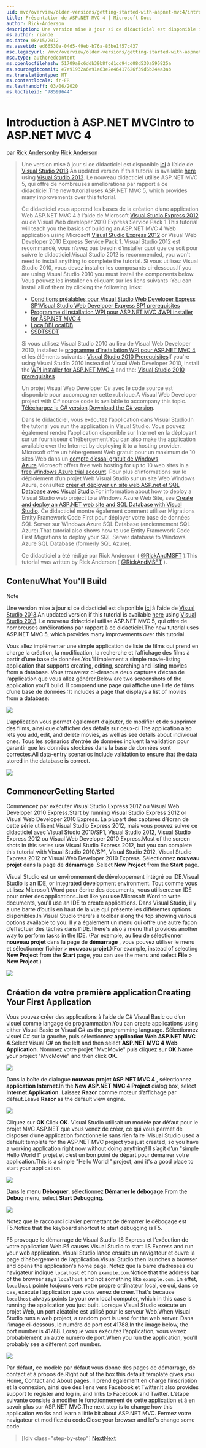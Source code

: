 ```yaml
---
uid: mvc/overview/older-versions/getting-started-with-aspnet-mvc4/intro-to-aspnet-mvc-4
title: Présentation de ASP.NET MVC 4 | Microsoft Docs
author: Rick-Anderson
description: Une version mise à jour si ce didacticiel est disponible ici à l’aide de Visual Studio 2013. Le nouveau didacticiel utilise ASP.NET MVC 5, qui offre de nombreuses améliorations par rapport à t...
ms.author: riande
ms.date: 08/15/2012
ms.assetid: ed66530a-04d5-49eb-b76a-85be1f57c437
msc.legacyurl: /mvc/overview/older-versions/getting-started-with-aspnet-mvc4/intro-to-aspnet-mvc-4
msc.type: authoredcontent
ms.openlocfilehash: 51709a9c6ddb39b8fcd1cd94cd08d530a595825a
ms.sourcegitcommit: e7e91932a6e91a63e2e46417626f39d6b244a3ab
ms.translationtype: MT
ms.contentlocale: fr-FR
ms.lasthandoff: 03/06/2020
ms.locfileid: "78599644"
---
```

# <a name="intro-to-aspnet-mvc-4"></a><span data-ttu-id="edef4-104">Introduction à ASP.NET MVC</span><span class="sxs-lookup"><span data-stu-id="edef4-104">Intro to ASP.NET MVC 4</span></span>

<span data-ttu-id="edef4-105">par [Rick Anderson](https://twitter.com/RickAndMSFT)</span><span class="sxs-lookup"><span data-stu-id="edef4-105">by [Rick Anderson](https://twitter.com/RickAndMSFT)</span></span>

> <span data-ttu-id="edef4-106">Une version mise à jour si ce didacticiel est disponible [ici](../../getting-started/introduction/getting-started.md) à l’aide de [Visual Studio 2013](https://my.visualstudio.com/Downloads?q=visual%20studio%202013).</span><span class="sxs-lookup"><span data-stu-id="edef4-106">An updated version if this tutorial is available [here](../../getting-started/introduction/getting-started.md) using [Visual Studio 2013](https://my.visualstudio.com/Downloads?q=visual%20studio%202013).</span></span> <span data-ttu-id="edef4-107">Le nouveau didacticiel utilise ASP.NET MVC 5, qui offre de nombreuses améliorations par rapport à ce didacticiel.</span><span class="sxs-lookup"><span data-stu-id="edef4-107">The new tutorial uses ASP.NET MVC 5, which provides many improvements over this tutorial.</span></span>
>
> <span data-ttu-id="edef4-108">Ce didacticiel vous apprend les bases de la création d’une application Web ASP.NET MVC 4 à l’aide de Microsoft [Visual Studio Express 2012](https://www.microsoft.com/visualstudio/11/products/express) ou de Visual Web developer 2010 Express Service Pack 1.</span><span class="sxs-lookup"><span data-stu-id="edef4-108">This tutorial will teach you the basics of building an ASP.NET MVC 4 Web application using Microsoft [Visual Studio Express 2012](https://www.microsoft.com/visualstudio/11/products/express) or Visual Web Developer 2010 Express Service Pack 1.</span></span> <span data-ttu-id="edef4-109">Visual Studio 2012 est recommandé, vous n’avez pas besoin d’installer quoi que ce soit pour suivre le didacticiel.</span><span class="sxs-lookup"><span data-stu-id="edef4-109">Visual Studio 2012 is recommended, you won't need to install anything to complete the tutorial.</span></span> <span data-ttu-id="edef4-110">Si vous utilisez Visual Studio 2010, vous devez installer les composants ci-dessous.</span><span class="sxs-lookup"><span data-stu-id="edef4-110">If you are using Visual Studio 2010 you must install the components below.</span></span> <span data-ttu-id="edef4-111">Vous pouvez les installer en cliquant sur les liens suivants :</span><span class="sxs-lookup"><span data-stu-id="edef4-111">You can install all of them by clicking the following links:</span></span>
>
> - [<span data-ttu-id="edef4-112">Conditions préalables pour Visual Studio Web Developer Express SP1</span><span class="sxs-lookup"><span data-stu-id="edef4-112">Visual Studio Web Developer Express SP1 prerequisites</span></span>](https://www.microsoft.com/web/gallery/install.aspx?appid=VWD2010SP1Pack)
> - [<span data-ttu-id="edef4-113">Programme d’installation WPI pour ASP.NET MVC 4</span><span class="sxs-lookup"><span data-stu-id="edef4-113">WPI installer for ASP.NET MVC 4</span></span>](https://go.microsoft.com/fwlink/?LinkId=243392)
> - [<span data-ttu-id="edef4-114">LocalDB</span><span class="sxs-lookup"><span data-stu-id="edef4-114">LocalDB</span></span>](https://www.microsoft.com/web/gallery/install.aspx?appid=SQLLocalDBOnly_11_0)
> - [<span data-ttu-id="edef4-115">SSDT</span><span class="sxs-lookup"><span data-stu-id="edef4-115">SSDT</span></span>](https://blogs.msdn.com/b/rickandy/archive/2012/08/02/installing-and-using-sql-server-data-tools-ssdt-on-visual-studio-2010-and-vwd.aspx)
>
> <span data-ttu-id="edef4-116">Si vous utilisez Visual Studio 2010 au lieu de Visual Web Developer 2010, installez le [programme d’installation WPI pour ASP.NET MVC 4](https://go.microsoft.com/fwlink/?LinkId=243392) et les éléments suivants : [Visual Studio 2010 Prerequisites](https://www.microsoft.com/web/gallery/install.aspx?appsxml=&amp;appid=VS2010SP1Pack)</span><span class="sxs-lookup"><span data-stu-id="edef4-116">If you're using Visual Studio 2010 instead of Visual Web Developer 2010, install the [WPI installer for ASP.NET MVC 4](https://go.microsoft.com/fwlink/?LinkId=243392) and the: [Visual Studio 2010 prerequisites](https://www.microsoft.com/web/gallery/install.aspx?appsxml=&amp;appid=VS2010SP1Pack)</span></span>
>
> <span data-ttu-id="edef4-117">Un projet Visual Web Developer C# avec le code source est disponible pour accompagner cette rubrique.</span><span class="sxs-lookup"><span data-stu-id="edef4-117">A Visual Web Developer project with C# source code is available to accompany this topic.</span></span> <span data-ttu-id="edef4-118">[Téléchargez la C# version](https://code.msdn.microsoft.com/Intro-to-ASPNET-MVC-4-61d0219d/file/114480/1/MvcMovie.zip).</span><span class="sxs-lookup"><span data-stu-id="edef4-118">[Download the C# version](https://code.msdn.microsoft.com/Intro-to-ASPNET-MVC-4-61d0219d/file/114480/1/MvcMovie.zip).</span></span>
>
> <span data-ttu-id="edef4-119">Dans le didacticiel, vous exécutez l’application dans Visual Studio.</span><span class="sxs-lookup"><span data-stu-id="edef4-119">In the tutorial you run the application in Visual Studio.</span></span> <span data-ttu-id="edef4-120">Vous pouvez également rendre l’application disponible sur Internet en la déployant sur un fournisseur d’hébergement.</span><span class="sxs-lookup"><span data-stu-id="edef4-120">You can also make the application available over the Internet by deploying it to a hosting provider.</span></span> <span data-ttu-id="edef4-121">Microsoft offre un hébergement Web gratuit pour un maximum de 10 sites Web dans un [compte d’essai gratuit de Windows Azure](https://www.windowsazure.com/pricing/free-trial/?WT.mc_id=A443DD604).</span><span class="sxs-lookup"><span data-stu-id="edef4-121">Microsoft offers free web hosting for up to 10 web sites in a [free Windows Azure trial account](https://www.windowsazure.com/pricing/free-trial/?WT.mc_id=A443DD604).</span></span> <span data-ttu-id="edef4-122">Pour plus d’informations sur le déploiement d’un projet Web Visual Studio sur un site Web Windows Azure, consultez [créer et déployer un site web ASP.net et SQL Database avec Visual Studio](https://docs.microsoft.com/dotnet/azure/).</span><span class="sxs-lookup"><span data-stu-id="edef4-122">For information about how to deploy a Visual Studio web project to a Windows Azure Web Site, see [Create and deploy an ASP.NET web site and SQL Database with Visual Studio](https://docs.microsoft.com/dotnet/azure/).</span></span> <span data-ttu-id="edef4-123">Ce didacticiel montre également comment utiliser Migrations Entity Framework Code First pour déployer votre base de données SQL Server sur Windows Azure SQL Database (anciennement SQL Azure).</span><span class="sxs-lookup"><span data-stu-id="edef4-123">That tutorial also shows how to use Entity Framework Code First Migrations to deploy your SQL Server database to Windows Azure SQL Database (formerly SQL Azure).</span></span>
>
> <span data-ttu-id="edef4-124">Ce didacticiel a été rédigé par Rick Anderson ( [@RickAndMSFT](https://twitter.com/#!/RickAndMSFT) ).</span><span class="sxs-lookup"><span data-stu-id="edef4-124">This tutorial was written by Rick Anderson ( [@RickAndMSFT](https://twitter.com/#!/RickAndMSFT) ).</span></span>

## <a name="what-youll-build"></a><span data-ttu-id="edef4-125">Contenu</span><span class="sxs-lookup"><span data-stu-id="edef4-125">What You'll Build</span></span>

> [!NOTE]
> <span data-ttu-id="edef4-126">Une version mise à jour si ce didacticiel est disponible [ici](../../getting-started/introduction/getting-started.md) à l’aide de [Visual Studio 2013](https://my.visualstudio.com/Downloads?q=visual%20studio%202013).</span><span class="sxs-lookup"><span data-stu-id="edef4-126">An updated version if this tutorial is available [here](../../getting-started/introduction/getting-started.md) using [Visual Studio 2013](https://my.visualstudio.com/Downloads?q=visual%20studio%202013).</span></span> <span data-ttu-id="edef4-127">Le nouveau didacticiel utilise ASP.NET MVC 5, qui offre de nombreuses améliorations par rapport à ce didacticiel.</span><span class="sxs-lookup"><span data-stu-id="edef4-127">The new tutorial uses ASP.NET MVC 5, which provides many improvements over this tutorial.</span></span>

<span data-ttu-id="edef4-128">Vous allez implémenter une simple application de liste de films qui prend en charge la création, la modification, la recherche et l’affichage des films à partir d’une base de données.</span><span class="sxs-lookup"><span data-stu-id="edef4-128">You'll implement a simple movie-listing application that supports creating, editing, searching and listing movies from a database.</span></span> <span data-ttu-id="edef4-129">Vous trouverez ci-dessous deux captures d’écran de l’application que vous allez générer.</span><span class="sxs-lookup"><span data-stu-id="edef4-129">Below are two screenshots of the application you'll build.</span></span> <span data-ttu-id="edef4-130">Il comprend une page qui affiche une liste de films d’une base de données :</span><span class="sxs-lookup"><span data-stu-id="edef4-130">It includes a page that displays a list of movies from a database:</span></span>

![](intro-to-aspnet-mvc-4/_static/image1.png)

<span data-ttu-id="edef4-131">L’application vous permet également d’ajouter, de modifier et de supprimer des films, ainsi que d’afficher des détails sur ceux-ci.</span><span class="sxs-lookup"><span data-stu-id="edef4-131">The application also lets you add, edit, and delete movies, as well as see details about individual ones.</span></span> <span data-ttu-id="edef4-132">Tous les scénarios d’entrée de données incluent la validation pour garantir que les données stockées dans la base de données sont correctes.</span><span class="sxs-lookup"><span data-stu-id="edef4-132">All data-entry scenarios include validation to ensure that the data stored in the database is correct.</span></span>

![](intro-to-aspnet-mvc-4/_static/image2.png)

## <a name="getting-started"></a><span data-ttu-id="edef4-133">Commencer</span><span class="sxs-lookup"><span data-stu-id="edef4-133">Getting Started</span></span>

<span data-ttu-id="edef4-134">Commencez par exécuter Visual Studio Express 2012 ou Visual Web Developer 2010 Express.</span><span class="sxs-lookup"><span data-stu-id="edef4-134">Start by running Visual Studio Express 2012 or Visual Web Developer 2010 Express.</span></span> <span data-ttu-id="edef4-135">La plupart des captures d’écran de cette série utilisent Visual Studio Express 2012, mais vous pouvez suivre ce didacticiel avec Visual Studio 2010/SP1, Visual Studio 2012, Visual Studio Express 2012 ou Visual Web Developer 2010 Express.</span><span class="sxs-lookup"><span data-stu-id="edef4-135">Most of the screen shots in this series use Visual Studio Express 2012, but you can complete this tutorial with Visual Studio 2010/SP1, Visual Studio 2012, Visual Studio Express 2012 or Visual Web Developer 2010 Express.</span></span> <span data-ttu-id="edef4-136">Sélectionnez **nouveau projet** dans la page de **démarrage** .</span><span class="sxs-lookup"><span data-stu-id="edef4-136">Select **New Project** from the **Start** page.</span></span>

<span data-ttu-id="edef4-137">Visual Studio est un environnement de développement intégré ou IDE.</span><span class="sxs-lookup"><span data-stu-id="edef4-137">Visual Studio is an IDE, or integrated development environment.</span></span> <span data-ttu-id="edef4-138">Tout comme vous utilisez Microsoft Word pour écrire des documents, vous utiliserez un IDE pour créer des applications.</span><span class="sxs-lookup"><span data-stu-id="edef4-138">Just like you use Microsoft Word to write documents, you'll use an IDE to create applications.</span></span> <span data-ttu-id="edef4-139">Dans Visual Studio, il y a une barre d’outils en haut de la vue qui présente les différentes options disponibles.</span><span class="sxs-lookup"><span data-stu-id="edef4-139">In Visual Studio there's a toolbar along the top showing various options available to you.</span></span> <span data-ttu-id="edef4-140">Il y a également un menu qui offre une autre façon d’effectuer des tâches dans l’IDE.</span><span class="sxs-lookup"><span data-stu-id="edef4-140">There's also a menu that provides another way to perform tasks in the IDE.</span></span> <span data-ttu-id="edef4-141">(Par exemple, au lieu de sélectionner **nouveau projet** dans la page de **démarrage** , vous pouvez utiliser le menu et sélectionner **fichier** &gt; **nouveau projet**.)</span><span class="sxs-lookup"><span data-stu-id="edef4-141">(For example, instead of selecting **New Project** from the **Start** page, you can use the menu and select **File** &gt; **New Project**.)</span></span>

![](intro-to-aspnet-mvc-4/_static/image3.png)

## <a name="creating-your-first-application"></a><span data-ttu-id="edef4-142">Création de votre première application</span><span class="sxs-lookup"><span data-stu-id="edef4-142">Creating Your First Application</span></span>

<span data-ttu-id="edef4-143">Vous pouvez créer des applications à l’aide de C# Visual Basic ou d’un visuel comme langage de programmation.</span><span class="sxs-lookup"><span data-stu-id="edef4-143">You can create applications using either Visual Basic or Visual C# as the programming language.</span></span> <span data-ttu-id="edef4-144">Sélectionnez visuel C# sur la gauche, puis sélectionnez **application Web ASP.NET MVC 4**.</span><span class="sxs-lookup"><span data-stu-id="edef4-144">Select Visual C# on the left and then select **ASP.NET MVC 4 Web Application**.</span></span> <span data-ttu-id="edef4-145">Nommez votre projet &quot;MvcMovie&quot; puis cliquez sur **OK**.</span><span class="sxs-lookup"><span data-stu-id="edef4-145">Name your project &quot;MvcMovie&quot; and then click **OK**.</span></span>

![](intro-to-aspnet-mvc-4/_static/image4.png)

<span data-ttu-id="edef4-146">Dans la boîte de dialogue **nouveau projet ASP.NET MVC 4** , sélectionnez **application Internet**.</span><span class="sxs-lookup"><span data-stu-id="edef4-146">In the **New ASP.NET MVC 4 Project** dialog box, select **Internet Application**.</span></span> <span data-ttu-id="edef4-147">Laissez **Razor** comme moteur d’affichage par défaut.</span><span class="sxs-lookup"><span data-stu-id="edef4-147">Leave **Razor** as the default view engine.</span></span>

![](intro-to-aspnet-mvc-4/_static/image5.png)

<span data-ttu-id="edef4-148">Cliquez sur **OK**.</span><span class="sxs-lookup"><span data-stu-id="edef4-148">Click **OK**.</span></span> <span data-ttu-id="edef4-149">Visual Studio utilisait un modèle par défaut pour le projet MVC ASP.NET que vous venez de créer, ce qui vous permet de disposer d’une application fonctionnelle sans rien faire !</span><span class="sxs-lookup"><span data-stu-id="edef4-149">Visual Studio used a default template for the ASP.NET MVC project you just created, so you have a working application right now without doing anything!</span></span> <span data-ttu-id="edef4-150">Il s’agit d’un &quot;simple Hello World !&quot; projet et c’est un bon point de départ pour démarrer votre application.</span><span class="sxs-lookup"><span data-stu-id="edef4-150">This is a simple &quot;Hello World!&quot; project, and it's a good place to start your application.</span></span>

![](intro-to-aspnet-mvc-4/_static/image6.png)

<span data-ttu-id="edef4-151">Dans le menu **Déboguer**, sélectionnez **Démarrer le débogage**.</span><span class="sxs-lookup"><span data-stu-id="edef4-151">From the **Debug** menu, select **Start Debugging**.</span></span>

![](intro-to-aspnet-mvc-4/_static/image7.png)

<span data-ttu-id="edef4-152">Notez que le raccourci clavier permettant de démarrer le débogage est F5.</span><span class="sxs-lookup"><span data-stu-id="edef4-152">Notice that the keyboard shortcut to start debugging is F5.</span></span>

<span data-ttu-id="edef4-153">F5 provoque le démarrage de Visual Studio IIS Express et l’exécution de votre application Web.</span><span class="sxs-lookup"><span data-stu-id="edef4-153">F5 causes Visual Studio to start IIS Express and run your web application.</span></span> <span data-ttu-id="edef4-154">Visual Studio lance ensuite un navigateur et ouvre la page d’hébergement de l’application.</span><span class="sxs-lookup"><span data-stu-id="edef4-154">Visual Studio then launches a browser and opens the application's home page.</span></span> <span data-ttu-id="edef4-155">Notez que la barre d’adresses du navigateur indique `localhost` et non `example.com`.</span><span class="sxs-lookup"><span data-stu-id="edef4-155">Notice that the address bar of the browser says `localhost` and not something like `example.com`.</span></span> <span data-ttu-id="edef4-156">En effet, `localhost` pointe toujours vers votre propre ordinateur local, ce qui, dans ce cas, exécute l’application que vous venez de créer.</span><span class="sxs-lookup"><span data-stu-id="edef4-156">That's because `localhost` always points to your own local computer, which in this case is running the application you just built.</span></span> <span data-ttu-id="edef4-157">Lorsque Visual Studio exécute un projet Web, un port aléatoire est utilisé pour le serveur Web.</span><span class="sxs-lookup"><span data-stu-id="edef4-157">When Visual Studio runs a web project, a random port is used for the web server.</span></span> <span data-ttu-id="edef4-158">Dans l’image ci-dessous, le numéro de port est 41788.</span><span class="sxs-lookup"><span data-stu-id="edef4-158">In the image below, the port number is 41788.</span></span> <span data-ttu-id="edef4-159">Lorsque vous exécutez l’application, vous verrez probablement un autre numéro de port.</span><span class="sxs-lookup"><span data-stu-id="edef4-159">When you run the application, you'll probably see a different port number.</span></span>

![](intro-to-aspnet-mvc-4/_static/image8.png)

<span data-ttu-id="edef4-160">Par défaut, ce modèle par défaut vous donne des pages de démarrage, de contact et à propos de.</span><span class="sxs-lookup"><span data-stu-id="edef4-160">Right out of the box this default template gives you Home, Contact and About pages.</span></span> <span data-ttu-id="edef4-161">Il prend également en charge l’inscription et la connexion, ainsi que des liens vers Facebook et Twitter.</span><span class="sxs-lookup"><span data-stu-id="edef4-161">It also provides support to register and log in, and links to Facebook and Twitter.</span></span> <span data-ttu-id="edef4-162">L’étape suivante consiste à modifier le fonctionnement de cette application et à en savoir plus sur ASP.NET MVC.</span><span class="sxs-lookup"><span data-stu-id="edef4-162">The next step is to change how this application works and learn a little bit about ASP.NET MVC.</span></span> <span data-ttu-id="edef4-163">Fermez votre navigateur et modifiez du code.</span><span class="sxs-lookup"><span data-stu-id="edef4-163">Close your browser and let's change some code.</span></span>

> [!div class="step-by-step"]
> [<span data-ttu-id="edef4-164">Next</span><span class="sxs-lookup"><span data-stu-id="edef4-164">Next</span></span>](adding-a-controller.md)
